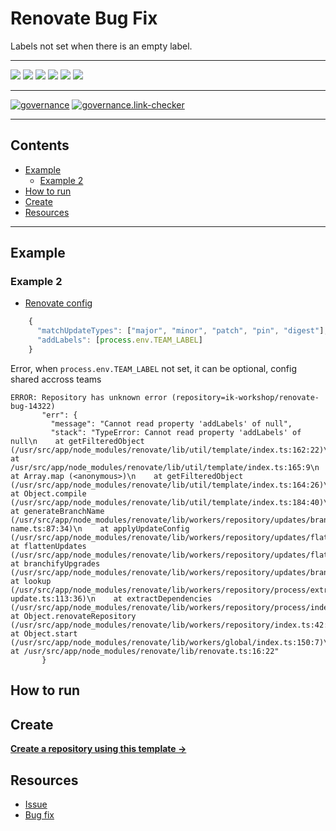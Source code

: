 # Renovate Bug Fix

Labels not set when there is an empty label.

---

![](https://img.shields.io/github/commit-activity/m/ik-workshop/renovate-bug-14322)
![](https://img.shields.io/github/last-commit/ik-workshop/renovate-bug-14322)
[![](https://img.shields.io/github/license/ivankatliarchuk/.github)](https://github.com/ivankatliarchuk/.github/LICENCE)
[![](https://img.shields.io/github/languages/code-size/ik-workshop/renovate-bug-14322)](https://github.com/ik-workshop/renovate-bug-14322)
[![](https://img.shields.io/github/repo-size/ik-workshop/renovate-bug-14322)](https://github.com/ik-workshop/renovate-bug-14322)
![](https://img.shields.io/github/languages/top/ik-workshop/renovate-bug-14322?color=green&logo=markdown&logoColor=blue)

---

[![governance][governance-badge]][governance-action]
[![governance.link-checker][governance.link-checker.badge]][governance.link-checker.status]

---

<!-- START doctoc generated TOC please keep comment here to allow auto update -->
<!-- DON'T EDIT THIS SECTION, INSTEAD RE-RUN doctoc TO UPDATE -->
## Contents

- [Example](#example)
  - [Example 2](#example-2)
- [How to run](#how-to-run)
- [Create](#create)
- [Resources](#resources)

<!-- END doctoc generated TOC please keep comment here to allow auto update -->

---

## Example

### Example 2

- [Renovate config](./config-ex2.js)

```js
    {
      "matchUpdateTypes": ["major", "minor", "patch", "pin", "digest"],
      "addLabels": [process.env.TEAM_LABEL]
    }
```

Error, when `process.env.TEAM_LABEL` not set, it can be optional, config shared accross teams

```
ERROR: Repository has unknown error (repository=ik-workshop/renovate-bug-14322)
       "err": {
         "message": "Cannot read property 'addLabels' of null",
         "stack": "TypeError: Cannot read property 'addLabels' of null\n    at getFilteredObject (/usr/src/app/node_modules/renovate/lib/util/template/index.ts:162:22)\n    at /usr/src/app/node_modules/renovate/lib/util/template/index.ts:165:9\n    at Array.map (<anonymous>)\n    at getFilteredObject (/usr/src/app/node_modules/renovate/lib/util/template/index.ts:164:26)\n    at Object.compile (/usr/src/app/node_modules/renovate/lib/util/template/index.ts:184:40)\n    at generateBranchName (/usr/src/app/node_modules/renovate/lib/workers/repository/updates/branch-name.ts:87:34)\n    at applyUpdateConfig (/usr/src/app/node_modules/renovate/lib/workers/repository/updates/flatten.ts:59:21)\n    at flattenUpdates (/usr/src/app/node_modules/renovate/lib/workers/repository/updates/flatten.ts:126:28)\n    at branchifyUpgrades (/usr/src/app/node_modules/renovate/lib/workers/repository/updates/branchify.ts:21:19)\n    at lookup (/usr/src/app/node_modules/renovate/lib/workers/repository/process/extract-update.ts:113:36)\n    at extractDependencies (/usr/src/app/node_modules/renovate/lib/workers/repository/process/index.ts:96:31)\n    at Object.renovateRepository (/usr/src/app/node_modules/renovate/lib/workers/repository/index.ts:42:52)\n    at Object.start (/usr/src/app/node_modules/renovate/lib/workers/global/index.ts:150:7)\n    at /usr/src/app/node_modules/renovate/lib/renovate.ts:16:22"
       }
```

## How to run

## Create

[**Create a repository using this template →**][template.generate]

## Resources

- [Issue](https://github.com/renovatebot/renovate/issues/14328)
- [Bug fix](https://github.com/renovatebot/renovate/pull/14322)

<!-- resources -->
[template.generate]: https://github.com/ik-workshop/renovate-bug-14322/generate
[code-style.badge]: https://img.shields.io/badge/code_style-prettier-ff69b4.svg?style=flat-square

[governance-badge]: https://github.com/ik-workshop/renovate-bug-14322/actions/workflows/governance.bot.yml/badge.svg
[governance-action]: https://github.com/ik-workshop/renovate-bug-14322/actions/workflows/governance.bot.yml

[governance.link-checker.badge]: https://github.com/ik-workshop/renovate-bug-14322/actions/workflows/governance.links-checker.yml/badge.svg
[governance.link-checker.status]: https://github.com/ik-workshop/renovate-bug-14322/actions/workflows/governance.links-checker.yml
